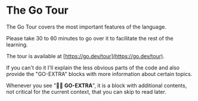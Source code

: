 # The Go Tour

The Go Tour covers the most important features of the language.

Please take 30 to 60 minutes to go over it to facilitate the rest of the
learning.

The tour is available at [https://go.dev/tour](https://go.dev/tour).

If you can't do it I'll explain the less obvious parts of the code and also
provide the "GO-EXTRA" blocks with more information about certain topics. 

Whenever you see "🕵️‍♀️ __GO-EXTRA__", it is a block with additional contents, not
critical for the current context, that you can skip to read later.


